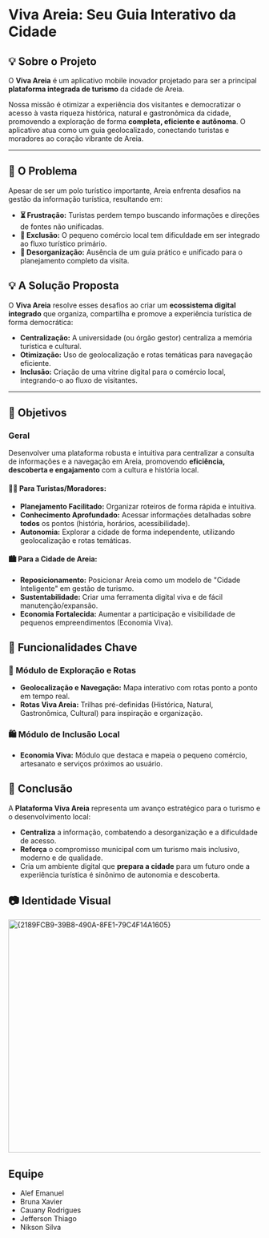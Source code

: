 # Viva Areia: Seu Guia Interativo da Cidade

## 💡 Sobre o Projeto

O **Viva Areia** é um aplicativo mobile inovador projetado para ser a principal **plataforma integrada de turismo** da cidade de Areia.

Nossa missão é otimizar a experiência dos visitantes e democratizar o acesso à vasta riqueza histórica, natural e gastronômica da cidade, promovendo a exploração de forma **completa, eficiente e autônoma**. O aplicativo atua como um guia geolocalizado, conectando turistas e moradores ao coração vibrante de Areia.

---

## 🚩 O Problema

Apesar de ser um polo turístico importante, Areia enfrenta desafios na gestão da informação turística, resultando em:

* **⏳ Frustração:** Turistas perdem tempo buscando informações e direções de fontes não unificadas.
* **🤝 Exclusão:** O pequeno comércio local tem dificuldade em ser integrado ao fluxo turístico primário.
* **📂 Desorganização:** Ausência de um guia prático e unificado para o planejamento completo da visita.

## 💡 A Solução Proposta

O **Viva Areia** resolve esses desafios ao criar um **ecossistema digital integrado** que organiza, compartilha e promove a experiência turística de forma democrática:

* **Centralização:** A universidade (ou órgão gestor) centraliza a memória turística e cultural.
* **Otimização:** Uso de geolocalização e rotas temáticas para navegação eficiente.
* **Inclusão:** Criação de uma vitrine digital para o comércio local, integrando-o ao fluxo de visitantes.

---

## 🎯 Objetivos

### Geral

Desenvolver uma plataforma robusta e intuitiva para centralizar a consulta de informações e a navegação em Areia, promovendo **eficiência, descoberta e engajamento** com a cultura e história local.

#### 🧑‍🦱 Para Turistas/Moradores:
* **Planejamento Facilitado:** Organizar roteiros de forma rápida e intuitiva.
* **Conhecimento Aprofundado:** Acessar informações detalhadas sobre **todos** os pontos (história, horários, acessibilidade).
* **Autonomia:** Explorar a cidade de forma independente, utilizando geolocalização e rotas temáticas.

#### 🏙️ Para a Cidade de Areia:
* **Reposicionamento:** Posicionar Areia como um modelo de "Cidade Inteligente" em gestão de turismo.
* **Sustentabilidade:** Criar uma ferramenta digital viva e de fácil manutenção/expansão.
* **Economia Fortalecida:** Aumentar a participação e visibilidade de pequenos empreendimentos (Economia Viva).

## 📌 Funcionalidades Chave

### 🧭 Módulo de Exploração e Rotas
* **Geolocalização e Navegação:** Mapa interativo com rotas ponto a ponto em tempo real.
* **Rotas Viva Areia:** Trilhas pré-definidas (Histórica, Natural, Gastronômica, Cultural) para inspiração e organização.

### 🛍️ Módulo de Inclusão Local
* **Economia Viva:** Módulo que destaca e mapeia o pequeno comércio, artesanato e serviços próximos ao usuário.

## 🏁 Conclusão

A **Plataforma Viva Areia** representa um avanço estratégico para o turismo e o desenvolvimento local:

* **Centraliza** a informação, combatendo a desorganização e a dificuldade de acesso.
* **Reforça** o compromisso municipal com um turismo mais inclusivo, moderno e de qualidade.
* Cria um ambiente digital que **prepara a cidade** para um futuro onde a experiência turística é sinônimo de autonomia e descoberta.

## 📷 Identidade Visual

<img width="1071" height="466" alt="{2189FCB9-39B8-490A-8FE1-79C4F14A1605}" src="https://github.com/user-attachments/assets/b497e05c-0156-482e-aa4c-a054f05612e8" />


## Equipe

* Alef Emanuel
* Bruna Xavier
* Cauany Rodrigues
* Jefferson Thiago
* Nikson Silva
